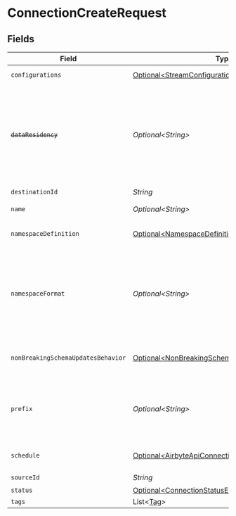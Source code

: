 # ConnectionCreateRequest


## Fields

| Field                                                                                                                                                                                                                                                     | Type                                                                                                                                                                                                                                                      | Required                                                                                                                                                                                                                                                  | Description                                                                                                                                                                                                                                               | Example                                                                                                                                                                                                                                                   |
| --------------------------------------------------------------------------------------------------------------------------------------------------------------------------------------------------------------------------------------------------------- | --------------------------------------------------------------------------------------------------------------------------------------------------------------------------------------------------------------------------------------------------------- | --------------------------------------------------------------------------------------------------------------------------------------------------------------------------------------------------------------------------------------------------------- | --------------------------------------------------------------------------------------------------------------------------------------------------------------------------------------------------------------------------------------------------------- | --------------------------------------------------------------------------------------------------------------------------------------------------------------------------------------------------------------------------------------------------------- |
| `configurations`                                                                                                                                                                                                                                          | [Optional\<StreamConfigurationsInput>](../../models/shared/StreamConfigurationsInput.md)                                                                                                                                                                  | :heavy_minus_sign:                                                                                                                                                                                                                                        | A list of configured stream options for a connection.                                                                                                                                                                                                     |                                                                                                                                                                                                                                                           |
| ~~`dataResidency`~~                                                                                                                                                                                                                                       | *Optional\<String>*                                                                                                                                                                                                                                       | :heavy_minus_sign:                                                                                                                                                                                                                                        | : warning: ** DEPRECATED **: We no longer support modifying dataResidency on Community and Enterprise connections. This will be supported on Cloud until May 31, at which time all connections will use the dataResidency of their associated workspace.. |                                                                                                                                                                                                                                                           |
| `destinationId`                                                                                                                                                                                                                                           | *String*                                                                                                                                                                                                                                                  | :heavy_check_mark:                                                                                                                                                                                                                                        | N/A                                                                                                                                                                                                                                                       |                                                                                                                                                                                                                                                           |
| `name`                                                                                                                                                                                                                                                    | *Optional\<String>*                                                                                                                                                                                                                                       | :heavy_minus_sign:                                                                                                                                                                                                                                        | Optional name of the connection                                                                                                                                                                                                                           |                                                                                                                                                                                                                                                           |
| `namespaceDefinition`                                                                                                                                                                                                                                     | [Optional\<NamespaceDefinitionEnum>](../../models/shared/NamespaceDefinitionEnum.md)                                                                                                                                                                      | :heavy_minus_sign:                                                                                                                                                                                                                                        | Define the location where the data will be stored in the destination                                                                                                                                                                                      |                                                                                                                                                                                                                                                           |
| `namespaceFormat`                                                                                                                                                                                                                                         | *Optional\<String>*                                                                                                                                                                                                                                       | :heavy_minus_sign:                                                                                                                                                                                                                                        | Used when namespaceDefinition is 'custom_format'. If blank then behaves like namespaceDefinition = 'destination'. If "${SOURCE_NAMESPACE}" then behaves like namespaceDefinition = 'source'.                                                              | ${SOURCE_NAMESPACE}                                                                                                                                                                                                                                       |
| `nonBreakingSchemaUpdatesBehavior`                                                                                                                                                                                                                        | [Optional\<NonBreakingSchemaUpdatesBehaviorEnum>](../../models/shared/NonBreakingSchemaUpdatesBehaviorEnum.md)                                                                                                                                            | :heavy_minus_sign:                                                                                                                                                                                                                                        | Set how Airbyte handles syncs when it detects a non-breaking schema change in the source                                                                                                                                                                  |                                                                                                                                                                                                                                                           |
| `prefix`                                                                                                                                                                                                                                                  | *Optional\<String>*                                                                                                                                                                                                                                       | :heavy_minus_sign:                                                                                                                                                                                                                                        | Prefix that will be prepended to the name of each stream when it is written to the destination (ex. “airbyte_” causes “projects” => “airbyte_projects”).                                                                                                  |                                                                                                                                                                                                                                                           |
| `schedule`                                                                                                                                                                                                                                                | [Optional\<AirbyteApiConnectionSchedule>](../../models/shared/AirbyteApiConnectionSchedule.md)                                                                                                                                                            | :heavy_minus_sign:                                                                                                                                                                                                                                        | schedule for when the the connection should run, per the schedule type                                                                                                                                                                                    |                                                                                                                                                                                                                                                           |
| `sourceId`                                                                                                                                                                                                                                                | *String*                                                                                                                                                                                                                                                  | :heavy_check_mark:                                                                                                                                                                                                                                        | N/A                                                                                                                                                                                                                                                       |                                                                                                                                                                                                                                                           |
| `status`                                                                                                                                                                                                                                                  | [Optional\<ConnectionStatusEnum>](../../models/shared/ConnectionStatusEnum.md)                                                                                                                                                                            | :heavy_minus_sign:                                                                                                                                                                                                                                        | N/A                                                                                                                                                                                                                                                       |                                                                                                                                                                                                                                                           |
| `tags`                                                                                                                                                                                                                                                    | List\<[Tag](../../models/shared/Tag.md)>                                                                                                                                                                                                                  | :heavy_minus_sign:                                                                                                                                                                                                                                        | N/A                                                                                                                                                                                                                                                       |                                                                                                                                                                                                                                                           |